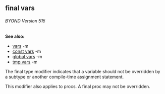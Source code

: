 ## final vars 
###### BYOND Version 515
**See also:**
*   [vars](/ref/var.md) -m
*   [const vars](/ref/var/const.md) -m
*   [global vars](/ref/var/global.md) -m
*   [tmp vars](/ref/var/tmp.md) -m

The final type modifier indicates that a variable should not be
overridden by a subtype or another compile-time assignment statement.


This modifier also applies to procs. A final proc may not be
overridden.
